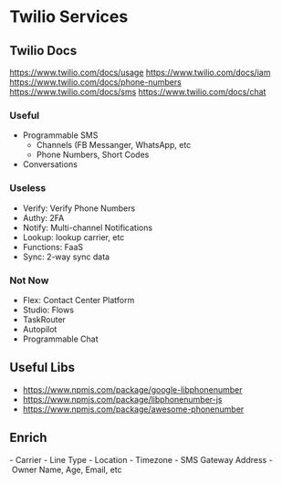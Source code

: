 # Twilio Services

## Twilio Docs

https://www.twilio.com/docs/usage
https://www.twilio.com/docs/iam
https://www.twilio.com/docs/phone-numbers
https://www.twilio.com/docs/sms
https://www.twilio.com/docs/chat

### Useful

- Programmable SMS
  - Channels (FB Messanger, WhatsApp, etc
  - Phone Numbers, Short Codes
- Conversations

### Useless

- Verify: Verify Phone Numbers
- Authy: 2FA
- Notify: Multi-channel Notifications
- Lookup: lookup carrier, etc
- Functions: FaaS
- Sync: 2-way sync data

### Not Now

- Flex: Contact Center Platform
- Studio: Flows
- TaskRouter
- Autopilot
- Programmable Chat

## Useful Libs

- https://www.npmjs.com/package/google-libphonenumber
- https://www.npmjs.com/package/libphonenumber-js
- https://www.npmjs.com/package/awesome-phonenumber

## Enrich

- Carrier
- Line Type
- Location
- Timezone
- SMS Gateway Address
- Owner Name, Age, Email, etc
